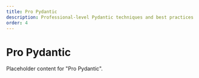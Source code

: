 ```yaml
---
title: Pro Pydantic
description: Professional-level Pydantic techniques and best practices.
order: 4
---
```


# Pro Pydantic

Placeholder content for "Pro Pydantic".
